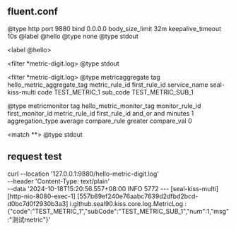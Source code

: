 
## fluent.conf

<source>
  @type http
  port 9880
  bind 0.0.0.0
  body_size_limit 32m
  keepalive_timeout 10s
  @label @hello
  <parse>
    @type none
  </parse>
</source>


<filter>
  @type stdout
</filter>

<label @hello>


  <filter *metric-digit.log>
    @type stdout
  </filter>

  <filter *metric-digit.log>
    @type metricaggregate
    tag hello_metric_aggregate_tag
    <metric>
      metric_rule_id first_rule_id
      service_name seal-kiss-multi
      code TEST_METRIC_1
      sub_code TEST_METRIC_SUB_1
    </metric>
  </filter>


  <filter hello_metric_aggregate_tag>
    @type metricmonitor
    tag hello_metric_monitor_tag
    <rule>
      monitor_rule_id first_monitor_id
      metric_rule_id first_rule_id
      and_or and
      <metric_rule>
        minutes 1
        aggregation_type average
        compare_rule greater
        compare_val 0
      </metric_rule>
    </rule>
  </filter>

  <match **>
    @type stdout
  </match>

</label>



## request test
curl --location '127.0.0.1:9880/hello-metric-digit.log' \
--header 'Content-Type: text/plain' \
--data '2024-10-18T15:20:56.557+08:00  INFO 5772 --- [seal-kiss-multi] [http-nio-8080-exec-1] [557b69ef240e76aabc7639d2dfbd2bcd-d0bc7d0f2930b3a3] i.github.seal90.kiss.core.log.MetricLog  : {"code":"TEST_METRIC_1","subCode":"TEST_METRIC_SUB_1","num":1,"msg":"测试metric"}'